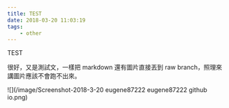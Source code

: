 ```yaml
---
title: TEST
date: 2018-03-20 11:03:19
tags:
    - other
---
```


TEST

很好，又是測試文，一樣把 markdown 還有圖片直接丟到 raw branch，照理來講圖片應該不會跑不出來。

![](/image/Screenshot-2018-3-20 eugene87222 eugene87222 github io.png)